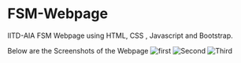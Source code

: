 # FSM-Webpage
IITD-AIA FSM Webpage using HTML, CSS , Javascript and Bootstrap.

Below are the Screenshots of the Webpage
![first](https://user-images.githubusercontent.com/66697763/121405373-9781ee80-c97a-11eb-893c-0e0d49ca978d.png)
![Second](https://user-images.githubusercontent.com/66697763/121405410-a8cafb00-c97a-11eb-8cc7-f85b2db0e517.png)
![Third](https://user-images.githubusercontent.com/66697763/121405422-aa94be80-c97a-11eb-941c-a3f5812c26b7.png)

